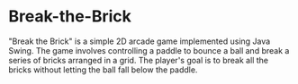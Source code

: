 # Break-the-Brick
"Break the Brick" is a simple 2D arcade game implemented using Java Swing. The game involves controlling a paddle to bounce a ball and break a series of bricks arranged in a grid. The player's goal is to break all the bricks without letting the ball fall below the paddle.
